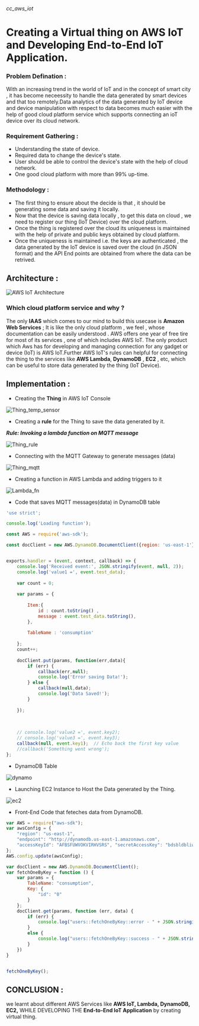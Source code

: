 ###### cc_aws_iot

# Creating a Virtual thing on AWS IoT and Developing End-to-End IoT Application.
 
### Problem Defination :

With an increasing trend in the world of IoT and in the concept of smart city , it has become neceessity to handle the data 
generated by smart devices and that too remotely.Data analytics of the data generated by IoT device and device manipulation with 
respect to data becomes much easier with the help of good cloud platform service which supports connecting an ioT device over its 
cloud network. 
      
### Requirement Gathering : 
- Understanding the state of device.
- Required data to change the device's state.
- User should be able to control the device's state with the help of cloud network.
- One good cloud platform with more than 99% up-time.

### Methodology : 
- The first thing to ensure about the decide is that , it should be generating some data and saving it locally.
- Now that the device is saving data locally , to get this data on cloud , we need to register our thing (IoT Device) over the cloud platform. 
- Once the thing is registered over the cloud its uniqueness is maintained with the help of private and public keys obtained by cloud platform.
- Once the uniqueness is maintained i.e. the keys are authenticated , the data generated by the IoT device is saved over the cloud (in JSON format) and the API End points are obtained from where the data can be retrived.

## Architecture : 
![AWS IoT Architecture](/aws_arch.png)

### Which cloud platform service and why ?
The only __IAAS__ which comes to our mind to build this usecase is __Amazon Web Services__ ; It is like the only cloud platform , 
we feel , whose documentation can be easily understood . AWS offers one year of free tire for most of its services , one of which 
includes AWS IoT.
The only product which Aws has for developing and managing connection for any gadget or device (IoT) is AWS IoT.Further AWS IoT's 
rules can helpful for connecting the thing to the services like __AWS Lambda__, __DynamoDB__ , __EC2__ , etc, which can be useful
to store data generated by the thing (IoT Device).

## Implementation :

* Creating the __Thing__ in AWS IoT Console

![Thing_temp_sensor](/Screenshot-2018-4-8AWSIoT.png)

* Creating a __rule__ for the Thing to save the data generated by it. 

___Rule: Invoking a lambda function on MQTT message___

![Thing_rule](/Screenshot-2018-4-8AWSIoT(1).png)

* Connecting with the MQTT Gateway to generate messages (data)

![Thing_mqtt](/Screenshot-2018-4-9AWSIoT.png)

* Creating a function in AWS Lambda and adding triggers to it

![Lambda_fn](/Screenshot-2018-4-9LambdaManagementConsole.png)

* Code that saves MQTT messages(data) in DynamoDB table

```javascript
'use strict';

console.log('Loading function');

const AWS = require('aws-sdk');

const docClient = new AWS.DynamoDB.DocumentClient({region: 'us-east-1'});


exports.handler = (event, context, callback) => {
    console.log('Received event:', JSON.stringify(event, null, 2));
    console.log('value1 =', event.test_data);
    
    var count = 0;
    
    var params = {
        
        Item:{
            id : count.toString() ,
            message : event.test_data.toString(),
        },
        
        TableName : 'consumption'
        
    };
    count++;
    
    docClient.put(params, function(err,data){
        if (err) {
            callback(err,null);
            console.log('Error saving Data!');
        } else {
            callback(null,data);
            console.log('Data Saved!');
        }
        
    });
    
        
    
    // console.log('value2 =', event.key2);
    // console.log('value3 =', event.key3);
    callback(null, event.key1);  // Echo back the first key value
    //callback('Something went wrong');
};

```

* DynamoDB Table

![dynamo](/Screenshot-2018-4-9DynamoDBAWSConsole.png)

* Launching EC2 Instance to Host the Data generated by the Thing.

![ec2](/ec2.png)

* Front-End Code that feteches data from DynamoDB. 

```javascript
var AWS = require("aws-sdk");
var awsConfig = {
    "region": "us-east-1",
    "endpoint": "http://dynamodb.us-east-1.amazonaws.com",
    "accessKeyId": "AFBSFUWVOKVIRHVSRS", "secretAccessKey": "bdsbldbliwvblw/viuviweugvi/fbviaufg"
};
AWS.config.update(awsConfig);

var docClient = new AWS.DynamoDB.DocumentClient();
var fetchOneByKey = function () {
    var params = {
        TableName: "consumption",
        Key: {
            "id": "0"
        }
    };
    docClient.get(params, function (err, data) {
        if (err) {
            console.log("users::fetchOneByKey::error - " + JSON.stringify(err, null, 2));
        }
        else {
            console.log("users::fetchOneByKey::success - " + JSON.stringify(data, null, 2));
        }
    })
}


fetchOneByKey();
```


## CONCLUSION : 
we learnt about different AWS Services like __AWS IoT, Lambda, DynamoDB, EC2,__ WHILE DEVELOPING THE __End-to-End IoT Application__ by creating virtual thing.
